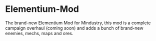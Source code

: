 # Elementium-Mod
The brand-new Elementium Mod for Mindustry, this mod is a complete campaign overhaul (coming soon) and adds a bunch of brand-new enemies, mechs, maps and ores.
